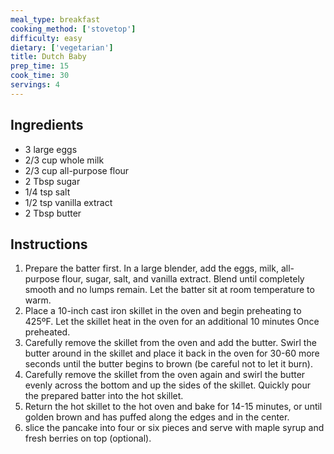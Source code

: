 ```yaml
---
meal_type: breakfast
cooking_method: ['stovetop']
difficulty: easy
dietary: ['vegetarian']
title: Dutch Baby
prep_time: 15
cook_time: 30
servings: 4
---
```


## Ingredients

- 3 large eggs
- 2/3 cup whole milk
- 2/3 cup all-purpose flour
- 2 Tbsp sugar
- 1/4 tsp salt
- 1/2 tsp vanilla extract
- 2 Tbsp butter

## Instructions

1. Prepare the batter first. In a large blender, add the eggs, milk, all-purpose flour, sugar, salt, and vanilla extract. Blend until completely smooth and no lumps remain. Let the batter sit at room temperature to warm.
2. Place a 10-inch cast iron skillet in the oven and begin preheating to 425ºF. Let the skillet heat in the oven for an additional 10 minutes Once preheated.
3. Carefully remove the skillet from the oven and add the butter. Swirl the butter around in the skillet and place it back in the oven for 30-60 more seconds until the butter begins to brown (be careful not to let it burn).
4. Carefully remove the skillet from the oven again and swirl the butter evenly across the bottom and up the sides of the skillet. Quickly pour the prepared batter into the hot skillet.
5. Return the hot skillet to the hot oven and bake for 14-15 minutes, or until golden brown and has puffed along the edges and in the center.
6. slice the pancake into four or six pieces and serve with maple syrup and fresh berries on top (optional).
